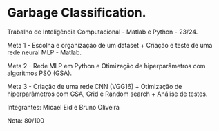 # Garbage Classification.

Trabalho de Inteligência Computacional - Matlab e Python - 23/24.

Meta 1 - Escolha e organização de um dataset + Criação e teste de uma rede neural MLP - Matlab.

Meta 2 - Rede MLP em Python e Otimização de hiperparâmetros com algoritmos PSO (GSA).

Meta 3 - Criação de uma rede CNN (VGG16) + Otimização de hiperparâmetros com GSA, Grid e Random search + Análise de testes.

Integrantes: Micael Eid e Bruno Oliveira

Nota: 80/100
